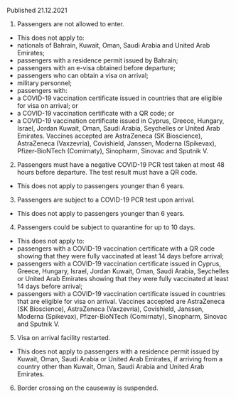 Published 21.12.2021
1. Passengers are not allowed to enter.
- This does not apply to:
- nationals of Bahrain, Kuwait, Oman, Saudi Arabia and United Arab Emirates;
- passengers with a residence permit issued by Bahrain;
- passengers with an e-visa obtained before departure;
- passengers who can obtain a visa on arrival;
- military personnel;
- passengers with:
- a COVID-19 vaccination certificate issued in countries that are eligible for visa on arrival; or
- a COVID-19 vaccination certificate with a QR code; or
- a COVID-19 vaccination certificate issued in Cyprus, Greece, Hungary, Israel, Jordan Kuwait, Oman, Saudi Arabia, Seychelles or United Arab Emirates.
Vaccines accepted are AstraZeneca (SK Bioscience), AstraZeneca (Vaxzevria), Covishield, Janssen, Moderna (Spikevax), Pfizer-BioNTech (Comirnaty), Sinopharm, Sinovac and Sputnik V.
2. Passengers must have a negative COVID-19 PCR test taken at most 48 hours before departure. The test result must have a QR code.
- This does not apply to passengers younger than 6 years.
3. Passengers are subject to a COVID-19 PCR test upon arrival.
- This does not apply to passengers younger than 6 years.
4. Passengers could be subject to quarantine for up to 10 days.
- This does not apply to:
- passengers with a COVID-19 vaccination certificate with a QR code showing that they were fully vaccinated at least 14 days before arrival;
- passengers with a COVID-19 vaccination certificate issued in Cyprus, Greece, Hungary, Israel, Jordan Kuwait, Oman, Saudi Arabia, Seychelles or United Arab Emirates showing that they were fully vaccinated at least 14 days before arrival;
- passengers with a COVID-19 vaccination certificate issued in countries that are eligible for visa on arrival.
Vaccines accepted are AstraZeneca (SK Bioscience), AstraZeneca (Vaxzevria), Covishield, Janssen, Moderna (Spikevax), Pfizer-BioNTech (Comirnaty), Sinopharm, Sinovac and Sputnik V.
5. Visa on arrival facility restarted.
- This does not apply to passengers with a residence permit issued by Kuwait, Oman, Saudi Arabia or United Arab Emirates, if arriving from a country other than Kuwait, Oman, Saudi Arabia and United Arab Emirates.
6. Border crossing on the causeway is suspended.
